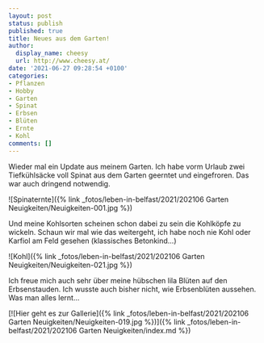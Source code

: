 ```yaml
---
layout: post
status: publish
published: true
title: Neues aus dem Garten!
author:
  display_name: cheesy
  url: http://www.cheesy.at/
date: '2021-06-27 09:28:54 +0100'
categories:
- Pflanzen
- Hobby
- Garten
- Spinat
- Erbsen
- Blüten
- Ernte
- Kohl
comments: []
---
```


<!-- Guide to Markdown: https://guides.github.com/features/mastering-markdown/ -->

Wieder mal ein Update aus meinem Garten. Ich habe vorm Urlaub zwei Tiefkühlsäcke voll Spinat aus dem Garten geerntet und eingefroren. Das war auch dringend notwendig.

![Spinaternte]({% link _fotos/leben-in-belfast/2021/202106 Garten Neuigkeiten/Neuigkeiten-001.jpg %})


Und meine Kohlsorten scheinen schon dabei zu sein die Kohlköpfe zu wickeln. Schaun wir mal wie das weitergeht, ich habe noch nie Kohl oder Karfiol am Feld gesehen (klassisches Betonkind...)

![Kohl]({% link _fotos/leben-in-belfast/2021/202106 Garten Neuigkeiten/Neuigkeiten-021.jpg %})

Ich freue mich auch sehr über meine hübschen lila Blüten auf den Erbsenstauden. Ich wusste auch bisher nicht, wie Erbsenblüten aussehen. Was man alles lernt...

[![Hier geht es zur Gallerie]({% link _fotos/leben-in-belfast/2021/202106 Garten Neuigkeiten/Neuigkeiten-019.jpg %})]({% link _fotos/leben-in-belfast/2021/202106 Garten Neuigkeiten/index.md %})